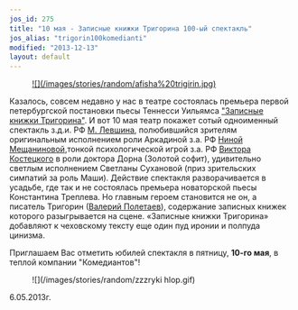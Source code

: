```yaml
---
jos_id: 275
title: "10 мая - Записные книжки Тригорина 100-ый спектакль"
jos_alias: "trigorin100komedianti"
modified: "2013-12-13"
layout: default
---
```


<figure><a href="72-trigorin.html">
![](/images/stories/random/afisha%20trigirin.jpg)
</a></figure>

Казалось, совсем недавно у нас в театре состоялась премьера первой петербургской постановки пьесы Теннесси Уильямса ["Записные книжки Тригорина"](72-trigorin.html). И вот 10 мая театр покажет сотый одноименный спектакль з.д.и. РФ [М. Левшина](153-mihail-levshin.html), полюбившийся зрителям оригинальным исполнением роли Аркадиной з.а. РФ [Ниной Мещаниновой](25-mewaninova-nina.html),тонкой психологической игрой з.а. РФ [Виктора Костецкого](58-viktor-kostetskii.html) в роли доктора Дорна (Золотой софит), удивительно светлым исполнением Светланы Сухановой (приз зрительских симпатий за роль Маши). Действие спектакля разворачивается в усадьбе, где так и не состоялась премьера новаторской пьесы Константина Треплева. Но главным героем становится не он, а писатель Тригорин ([Валерий Полетаев](82-valerii-poletaev.html)), содержание записных книжек которого разыгрывается на сцене. «Записные книжки Тригорина» добавляют к чеховскому тексту еще один пуд иронии и полпуда цинизма.

Приглашаем Вас отметить юбилей спектакля в пятницу, **10-го мая**, в теплой компании "Комедиантов"!

<figure>
![](/images/stories/random/zzzryki hlop.gif)
</figure>

6.05.2013г.

